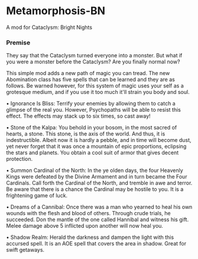 # Metamorphosis-BN
A mod for Cataclysm: Bright Nights
### Premise
They say that the Cataclysm turned everyone into a monster. But what if you were a monster before the Cataclysm? Are you finally normal now?

This simple mod adds a new path of magic you can tread. The new Abomination class has five spells that can be learned and they are as follows. Be warned however, for this system of magic uses your self as a grotesque medium, and if you use it too much it'll strain you body and soul.

• Ignorance Is Bliss: Terrify your enemies by allowing them to catch a glimpse of the real you. However, Psychopaths will be able to resist this effect. The effects may stack up to six times, so cast away!

• Stone of the Kalpa: You behold in your bosom, in the most sacred of hearts, a stone. This stone, is the axis of the world. And thus, it is indestructible. Albeit now it is hardly a pebble, and in time will become dust, yet never forget that it was once a mountain of epic proportions, eclipsing the stars and planets. You obtain a cool suit of armor that gives decent protection.

• Summon Cardinal of the North: In the ye olden days, the four Heavenly Kings were defeated by the Divine Armament and in turn became the Four Cardinals. Call forth the Cardinal of the North, and tremble in awe and terror. Be aware that there is a chance the Cardinal may be hostile to you. It is a frightening game of luck.

• Dreams of a Cannibal: Once there was a man who yearned to heal his own wounds with the flesh and blood of others. Through crude trials, he succeeded. Don the mantle of the one called Hannibal and witness his gift. Melee damage above 5 inflicted upon another will now heal you.

• Shadow Realm: Herald the darkness and dampen the light with this accursed spell. It is an AOE spell that covers the area in shadow. Great for swift getaways.
